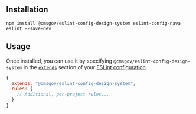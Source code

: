 ## Installation

```
npm install @cmsgov/eslint-config-design-system eslint-config-nava eslint --save-dev
```

## Usage

Once installed, you can use it by specifying `@cmsgov/eslint-config-design-system` in the [`extends`](http://eslint.org/docs/user-guide/configuring#extending-configuration-files) section of your [ESLint configuration](http://eslint.org/docs/user-guide/configuring).

```js
{
  extends: "@cmsgov/eslint-config-design-system",
  rules: {
    // Additional, per-project rules...
  }
}
```